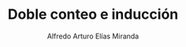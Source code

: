 ---
title: "Doble conteo e inducción"
year: 2020
thumbnail: "assets/img/Logo-ommgto.png"
topic: "Combinatoria"
file: "assets/pdf/Doble-conteo-e-inducción.pdf"
author: "Alfredo Arturo Elías Miranda"
level: "Intermedio - Avanzado"
alttext: "¿Aprendiste a contar? ¡Hora de hacerlo dos veces!"
---